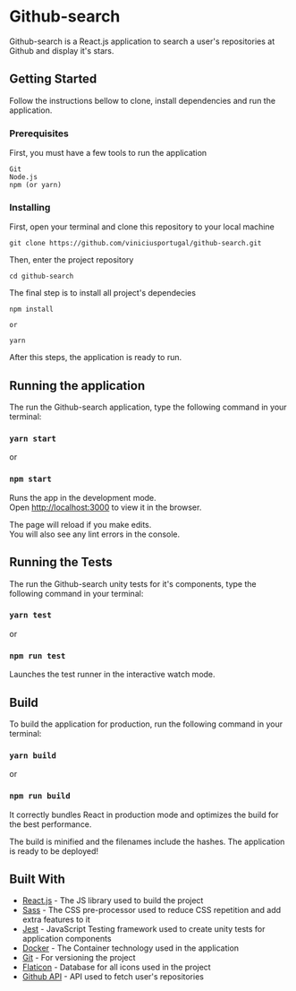 # Github-search

Github-search is a React.js application to search a user's repositories at Github and display it's stars.

## Getting Started

Follow the instructions bellow to clone, install dependencies and run the application.

### Prerequisites

First, you must have a few tools to run the application

```
Git
Node.js
npm (or yarn)
```

### Installing

First, open your terminal and clone this repository to your local machine

```
git clone https://github.com/viniciusportugal/github-search.git
```

Then, enter the project repository

```
cd github-search
```

The final step is to install all project's dependecies

```
npm install

or

yarn
```

After this steps, the application is ready to run.

## Running the application

The run the Github-search application, type the following command in your terminal:

### `yarn start`

or

### `npm start`

Runs the app in the development mode.<br />
Open [http://localhost:3000](http://localhost:3000) to view it in the browser.

The page will reload if you make edits.<br />
You will also see any lint errors in the console.



## Running the Tests

The run the Github-search unity tests for it's components, type the following command in your terminal:

### `yarn test`

or

### `npm run test`

Launches the test runner in the interactive watch mode.



## Build

To build the application for production, run the following command in your terminal:

### `yarn build`

or

### `npm run build`

It correctly bundles React in production mode and optimizes the build for the best performance.

The build is minified and the filenames include the hashes.
The application is ready to be deployed!

## Built With

* [React.js](https://reactjs.org/) - The JS library used to build the project
* [Sass](https://sass-lang.com/) - The CSS pre-processor used to reduce CSS repetition and add extra features to it
* [Jest](https://jestjs.io/) - JavaScript Testing framework used to create unity tests for application components
* [Docker](https://www.docker.com/) - The Container technology used in the application
* [Git](https://git-scm.com/) - For versioning the project
* [Flaticon](https://www.flaticon.com/) - Database for all icons used in the project
* [Github API](https://docs.github.com/en/rest) - API used to fetch user's repositories

